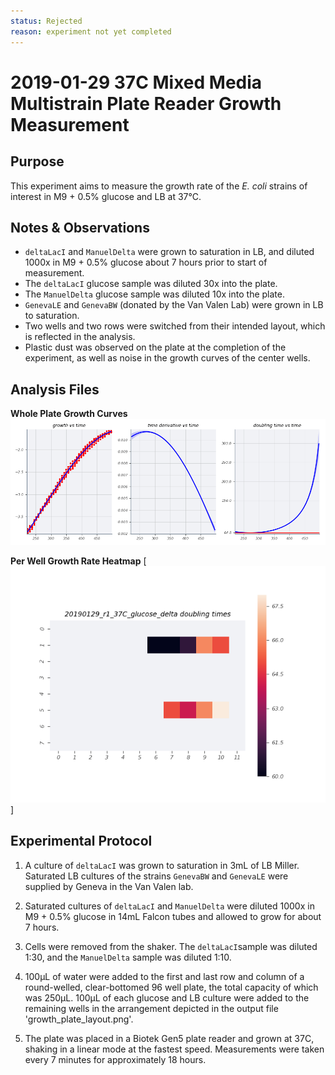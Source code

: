 ```yaml
---
status: Rejected 
reason: experiment not yet completed
---
```


# 2019-01-29 37C Mixed Media Multistrain Plate Reader Growth Measurement

## Purpose
This experiment aims to measure the growth rate of the *E. coli* strains of interest in M9 + 0.5% glucose and LB at 37°C.

## Notes & Observations
* `deltaLacI` and `ManuelDelta` were grown to saturation in LB, and diluted 1000x in M9 + 0.5% glucose about 7 hours prior to start of measurement.
* The `deltaLacI` glucose sample was diluted 30x into the plate.
* The `ManuelDelta` glucose sample was diluted 10x into the plate.
* `GenevaLE` and `GenevaBW` (donated by the Van Valen Lab) were grown in LB to saturation.
* Two wells and two rows were switched from their intended layout, which is reflected in the analysis.
* Plastic dust was observed on the plate at the completion of the experiment, as well as noise in the growth curves of the center wells.

## Analysis Files

**Whole Plate Growth Curves**
![plate layout](output/delta_glucose/gp_output_curves.png)

**Per Well Growth Rate Heatmap**
[![growth curves](output/delta_glucose/per_well_doubling_times_heatmap.png)]

## Experimental Protocol

1. A culture of `deltaLacI` was grown to saturation in 3mL of LB Miller. Saturated LB cultures of the strains `GenevaBW` and `GenevaLE` were supplied by Geneva in the Van Valen lab.

2. Saturated cultures of `deltaLacI` and `ManuelDelta` were diluted 1000x in M9 + 0.5% glucose in 14mL Falcon tubes and allowed to grow for about 7 hours.

3. Cells were removed from the shaker. The `deltaLacI`sample was diluted 1:30, and the `ManuelDelta` sample was diluted 1:10.

4. 100µL of water were added to the first and last row and column of a round-welled, clear-bottomed 96 well plate, the total capacity of which was 250µL. 100µL of each glucose and LB culture were added to the remaining wells in the arrangement depicted in the output file 'growth_plate_layout.png'.

5. The plate was placed in a Biotek Gen5 plate reader and grown at 37C, shaking in a linear mode at the fastest speed. Measurements were taken every 7 minutes for approximately 18 hours.